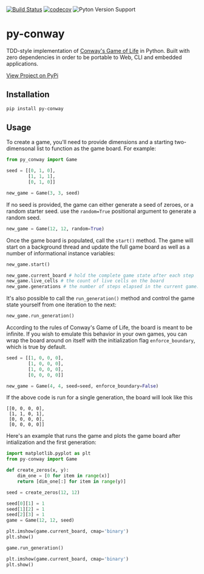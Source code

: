 [![Build Status](https://dev.azure.com/brandon0360/py-conway/_apis/build/status/bsatrom.py-conway?branchName=master)](https://dev.azure.com/brandon0360/py-conway/_build/latest?definitionId=3&branchName=master)
[![codecov](https://codecov.io/gh/bsatrom/py-conway/branch/master/graph/badge.svg)](https://codecov.io/gh/bsatrom/py-conway)
![Pyton Version Support](https://img.shields.io/pypi/pyversions/py-conway)

# py-conway

TDD-style implementation of [Conway's Game of Life](https://www.conwaylife.com/wiki/Conway%27s_Game_of_Life) in Python. Built with zero dependencies in order to be portable to Web, CLI and embedded applications.

[View Project on PyPi](https://pypi.org/project/py-conway/)

## Installation

```bash
pip install py-conway
```

## Usage

To create a game, you'll need to provide dimensions and a starting two-dimensonal list to function as the game board. For example:

```python
from py_conway import Game

seed = [[0, 1, 0],
        [1, 1, 1],
        [0, 1, 0]]

new_game = Game(3, 3, seed)
```

If no seed is provided, the game can either generate a seed of zeroes, or a random starter seed. use the `random=True` positional argument to generate a random seed.

```python
new_game = Game(12, 12, random=True)
```

Once the game board is populated, call the `start()` method. The game will start on a background thread and update the full game board as well as a number of informational instance variables:

```python
new_game.start()

new_game.current_board # hold the complete game state after each step
new_game.live_cells # the count of live cells on the board
new_game.generations # the number of steps elapsed in the current game.
```

It's also possible to call the `run_generation()` method and control the game state yourself from one iteration to the next:

```python
new_game.run_generation()
```

According to the rules of Conway's Game of Life, the board is meant to be infinite. If you wish to 
emulate this behavior in your own games, you can wrap the board around on itself with the initialization flag `enforce_boundary`, which is true by default.

```python
seed = [[1, 0, 0, 0],
        [1, 0, 0, 0],
        [1, 0, 0, 0],
        [0, 0, 0, 0]]

new_game = Game(4, 4, seed=seed, enforce_boundary=False)
```

If the above code is run for a single generation, the board will look like this

```
[[0, 0, 0, 0],
 [1, 1, 0, 1],
 [0, 0, 0, 0],
 [0, 0, 0, 0]]
```

Here's an example that runs the game and plots the game board after intialization and the first generation:

```python
import matplotlib.pyplot as plt
from py-conway import Game

def create_zeros(x, y):
    dim_one = [0 for item in range(x)]
    return [dim_one[:] for item in range(y)]

seed = create_zeros(12, 12)

seed[0][1] = 1
seed[1][2] = 1
seed[2][3] = 1
game = Game(12, 12, seed)

plt.imshow(game.current_board, cmap='binary')
plt.show()

game.run_generation()

plt.imshow(game.current_board, cmap='binary')
plt.show()
```
